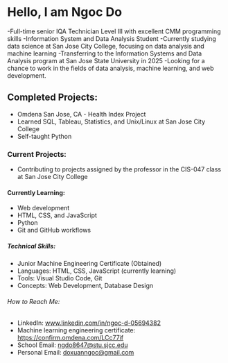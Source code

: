# Hello, I am Ngoc Do
-Full-time senior IQA Technician Level III with excellent CMM programming skills
-Information System and Data Analysis Student
-Currently studying data science at San Jose City College, focusing on data analysis and machine learning
-Transferring to the Information Systems and Data Analysis program at San Jose State University in 2025
-Looking for a chance to work in the fields of data analysis, machine learning, and web development.

## Completed Projects:
- Omdena San Jose, CA - Health Index Project
- Learned SQL, Tableau, Statistics, and Unix/Linux at San Jose City College
- Self-taught Python
  
### Current Projects:
- Contributing to projects assigned by the professor in the CIS-047 class at San Jose City College

#### Currently Learning:
- Web development
- HTML, CSS, and JavaScript
- Python
- Git and GitHub workflows

##### Technical Skills:
- Junior Machine Engineering Certificate (Obtained)
- Languages: HTML, CSS, JavaScript (currently learning)
- Tools: Visual Studio Code, Git
- Concepts: Web Development, Database Design
  
###### How to Reach Me:
- LinkedIn: www.linkedin.com/in/ngoc-d-05694382
- Machine learning engineering certificate: https://confirm.omdena.com/LCc77if
- School Email: ngdo8647@stu.sjcc.edu
- Personal Email: doxuanngoc@gmail.com
